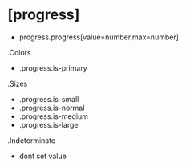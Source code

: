 # [progress]

* progress.progress[value=number,max=number]

.Colors
* .progress.is-primary

.Sizes
* .progress.is-small
* .progress.is-normal
* .progress.is-medium
* .progress.is-large

.Indeterminate
* dont set value
